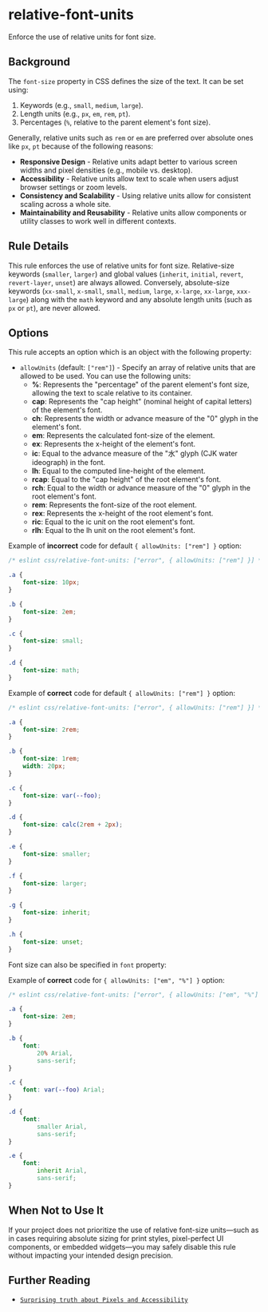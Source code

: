# relative-font-units

Enforce the use of relative units for font size.

## Background

The `font-size` property in CSS defines the size of the text. It can be set using:

1. Keywords (e.g., `small`, `medium`, `large`).
1. Length units (e.g., `px`, `em`, `rem`, `pt`).
1. Percentages (`%`, relative to the parent element's font size).

Generally, relative units such as `rem` or `em` are preferred over absolute ones like `px`, `pt` because of the following reasons:

- **Responsive Design** - Relative units adapt better to various screen widths and pixel densities (e.g., mobile vs. desktop).
- **Accessibility** - Relative units allow text to scale when users adjust browser settings or zoom levels.
- **Consistency and Scalability** - Using relative units allow for consistent scaling across a whole site.
- **Maintainability and Reusability** - Relative units allow components or utility classes to work well in different contexts.

## Rule Details

This rule enforces the use of relative units for font size. Relative-size keywords (`smaller`, `larger`) and global values (`inherit`, `initial`, `revert`, `revert-layer`, `unset`) are always allowed. Conversely, absolute-size keywords (`xx-small`, `x-small`, `small`, `medium`, `large`, `x-large`, `xx-large`, `xxx-large`) along with the `math` keyword and any absolute length units (such as `px` or `pt`), are never allowed.

## Options

This rule accepts an option which is an object with the following property:

- `allowUnits` (default: `["rem"]`) - Specify an array of relative units that are allowed to be used. You can use the following units:
    - **%**: Represents the "percentage" of the parent element's font size, allowing the text to scale relative to its container.
    - **cap**: Represents the "cap height" (nominal height of capital letters) of the element's font.
    - **ch**: Represents the width or advance measure of the "0" glyph in the element's font.
    - **em**: Represents the calculated font-size of the element.
    - **ex**: Represents the x-height of the element's font.
    - **ic**: Equal to the advance measure of the "水" glyph (CJK water ideograph) in the font.
    - **lh**: Equal to the computed line-height of the element.
    - **rcap**: Equal to the "cap height" of the root element's font.
    - **rch**: Equal to the width or advance measure of the "0" glyph in the root element's font.
    - **rem**: Represents the font-size of the root element.
    - **rex**: Represents the x-height of the root element's font.
    - **ric**: Equal to the ic unit on the root element's font.
    - **rlh**: Equal to the lh unit on the root element's font.

Example of **incorrect** code for default `{ allowUnits: ["rem"] }` option:

```css
/* eslint css/relative-font-units: ["error", { allowUnits: ["rem"] }] */

.a {
	font-size: 10px;
}

.b {
	font-size: 2em;
}

.c {
	font-size: small;
}

.d {
	font-size: math;
}
```

Example of **correct** code for default `{ allowUnits: ["rem"] }` option:

```css
/* eslint css/relative-font-units: ["error", { allowUnits: ["rem"] }] */

.a {
	font-size: 2rem;
}

.b {
	font-size: 1rem;
	width: 20px;
}

.c {
	font-size: var(--foo);
}

.d {
	font-size: calc(2rem + 2px);
}

.e {
	font-size: smaller;
}

.f {
	font-size: larger;
}

.g {
	font-size: inherit;
}

.h {
	font-size: unset;
}
```

Font size can also be specified in `font` property:

Example of **correct** code for `{ allowUnits: ["em", "%"] }` option:

```css
/* eslint css/relative-font-units: ["error", { allowUnits: ["em", "%"] }] */

.a {
	font-size: 2em;
}

.b {
	font:
		20% Arial,
		sans-serif;
}

.c {
	font: var(--foo) Arial;
}

.d {
	font:
		smaller Arial,
		sans-serif;
}

.e {
	font:
		inherit Arial,
		sans-serif;
}
```

## When Not to Use It

If your project does not prioritize the use of relative font-size units—such as in cases requiring absolute sizing for print styles, pixel-perfect UI components, or embedded widgets—you may safely disable this rule without impacting your intended design precision.

## Further Reading

- [`Surprising truth about Pixels and Accessibility`](https://www.joshwcomeau.com/css/surprising-truth-about-pixels-and-accessibility/)
